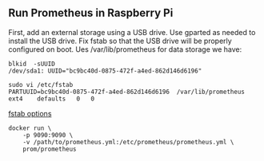 ## Run Prometheus in Raspberry Pi
First, add an external storage using a USB drive.  Use gparted as needed to install the USB drive.
Fix fstab so that the USB drive will be properly configured on boot.  Ues /var/lib/prometheus for data storage we have:
```
blkid  -sUUID  
/dev/sda1: UUID="bc9bc40d-0875-472f-a4ed-862d146d6196"

sudo vi /etc/fstab
PARTUUID=bc9bc40d-0875-472f-a4ed-862d146d6196  /var/lib/prometheus    ext4    defaults   0   0
```

[fstab options](https://linuxopsys.com/topics/linux-fstab-options)

```
docker run \
    -p 9090:9090 \
    -v /path/to/prometheus.yml:/etc/prometheus/prometheus.yml \
    prom/prometheus
```
